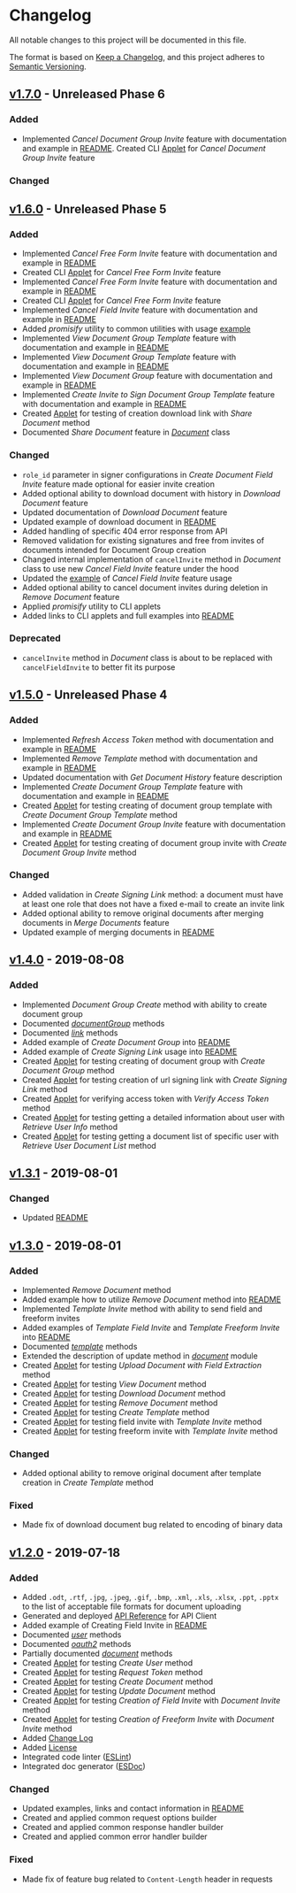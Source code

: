 # Changelog

All notable changes to this project will be documented in this file.

The format is based on [Keep a Changelog](https://keepachangelog.com/en/1.0.0/),
and this project adheres to [Semantic Versioning](https://semver.org/spec/v2.0.0.html).

## [v1.7.0] - Unreleased Phase 6

### Added
- Implemented *Cancel Document Group Invite* feature with documentation and example in [README](https://github.com/signnow/SignNowNodeSDK/blob/master/README.md#cancel-document-group-invite).
Created CLI [Applet](https://github.com/signnow/SignNowNodeSDK/blob/master/bin/cancel-documentgroup-invite.js) for *Cancel Document Group Invite* feature

### Changed

## [v1.6.0] - Unreleased Phase 5

### Added
- Implemented *Cancel Free Form Invite* feature with documentation and example in [README](https://github.com/signnow/SignNowNodeSDK/blob/master/README.md#cancel-freeform-invite)
- Created CLI [Applet](https://github.com/signnow/SignNowNodeSDK/blob/master/bin/cancel-freeform-invite.js) for *Cancel Free Form Invite* feature
- Implemented *Cancel Free Form Invite* feature with documentation and example in [README](https://github.com/signnow/SignNowNodeSDK/blob/master/README.md#cancel-freeform-invite)
- Created CLI [Applet](https://github.com/signnow/SignNowNodeSDK/blob/master/bin/cancel-freeform-invite.js) for *Cancel Free Form Invite* feature
- Implemented *Cancel Field Invite* feature with documentation and example in [README](https://github.com/signnow/SignNowNodeSDK/blob/master/README.md#cancel-field-invite)
- Added *promisify* utility to common utilities with usage [example](https://github.com/signnow/SignNowNodeSDK/blob/master/README.md#promisify)
- Implemented *View Document Group Template* feature with documentation and example in [README](https://github.com/signnow/SignNowNodeSDK/blob/master/README.md#view-documentgroup-template)
- Implemented *View Document Group Template* feature with documentation and example in [README](https://github.com/signnow/SignNowNodeSDK/blob/master/README.md#view-documentgroup-template)
- Implemented *View Document Group* feature with documentation and example in [README](https://github.com/signnow/SignNowNodeSDK/blob/master/README.md#view-document-group)
- Implemented *Create Invite to Sign Document Group Template* feature with documentation and example in [README](https://github.com/signnow/SignNowNodeSDK/blob/master/README.md#invite-documentgroup-template)
- Created [Applet](https://github.com/signnow/SignNowNodeSDK/blob/master/bin/share-document.js) for testing of creation download link with *Share Document* method
- Documented *Share Document* feature in [*Document*](https://signnow.github.io/SignNowNodeSDK/class/lib/document.js~Document.html) class

### Changed

- `role_id` parameter in signer configurations in *Create Document Field Invite* feature made optional for easier invite creation
- Added optional ability to download document with history in *Download Document* feature
- Updated documentation of *Download Document* feature
- Updated example of download document in [README](https://github.com/signnow/SignNowNodeSDK/blob/master/README.md#download-document)
- Added handling of specific 404 error response from API
- Removed validation for existing signatures and free from invites of documents intended for Document Group creation
- Changed internal implementation of `cancelInvite` method in *Document* class to use new *Cancel Field Invite* feature under the hood
- Updated the [example](https://github.com/signnow/SignNowNodeSDK/blob/master/README.md#cancel-field-invite) of *Cancel Field Invite* feature usage
- Added optional ability to cancel document invites during deletion in *Remove Document* feature
- Applied *promisify* utility to CLI applets
- Added links to CLI applets and full examples into [README](https://github.com/signnow/SignNowNodeSDK/blob/master/README.md)

### Deprecated

- `cancelInvite` method in *Document* class is about to be replaced with `cancelFieldInvite` to better fit its purpose

## [v1.5.0] - Unreleased Phase 4

### Added

- Implemented *Refresh Access Token* method with documentation and example in [README](https://github.com/signnow/SignNowNodeSDK/blob/master/README.md#refresh-token)
- Implemented *Remove Template* method with documentation and example in [README](https://github.com/signnow/SignNowNodeSDK/blob/master/README.md#remove-template)
- Updated documentation with *Get Document History* feature description
- Implemented *Create Document Group Template* feature with documentation and example in [README](https://github.com/signnow/SignNowNodeSDK/blob/master/README.md#create-document-group-template)
- Created [Applet](https://github.com/signnow/SignNowNodeSDK/blob/master/bin/create-document-group-template.js) for testing creating of document group template with *Create Document Group Template* method
- Implemented *Create Document Group Invite* feature with documentation and example in [README](https://github.com/signnow/SignNowNodeSDK/blob/master/README.md#document-group-invite)
- Created [Applet](https://github.com/signnow/SignNowNodeSDK/blob/master/bin/document-group-invite.js) for testing creating of document group invite with *Create Document Group Invite* method

### Changed

- Added validation in *Create Signing Link* method: a document must have at least one role that does not have a fixed e-mail to create an invite link
- Added optional ability to remove original documents after merging documents in *Merge Documents* feature
- Updated example of merging documents in [README](https://github.com/signnow/SignNowNodeSDK/blob/master/README.md#merge-documents)

## [v1.4.0] - 2019-08-08

### Added

- Implemented *Document Group Create* method with ability to create document group
- Documented [*documentGroup*](https://signnow.github.io/SignNowNodeSDK/class/lib/documentGroup.js~DocumentGroup.html) methods
- Documented [*link*](https://signnow.github.io/SignNowNodeSDK/class/lib/link.js~Link.html) methods
- Added example of *Create Document Group* into [README](https://github.com/signnow/SignNowNodeSDK/blob/master/README.md#create-document-group)
- Added example of *Create Signing Link* usage into [README](https://github.com/signnow/SignNowNodeSDK/blob/master/README.md#create-signing-link)
- Created [Applet](https://github.com/signnow/SignNowNodeSDK/blob/master/bin/create-document-group.js) for testing creating of document group with *Create Document Group* method
- Created [Applet](https://github.com/signnow/SignNowNodeSDK/blob/master/bin/create-signing-link.js) for testing creation of url signing link with *Create Signing Link* method
- Created [Applet](https://github.com/signnow/SignNowNodeSDK/blob/master/bin/verify-access-token.js) for verifying access token with *Verify Access Token* method
- Created [Applet](https://github.com/signnow/SignNowNodeSDK/blob/master/bin/user-info.js) for testing getting a detailed information about user with *Retrieve User Info* method
- Created [Applet](https://github.com/signnow/SignNowNodeSDK/blob/master/bin/document-list.js) for testing getting a document list of specific user with *Retrieve User Document List* method

## [v1.3.1] - 2019-08-01

### Changed

- Updated [README](https://github.com/signnow/SignNowNodeSDK/blob/master/README.md)

## [v1.3.0] - 2019-08-01

### Added

- Implemented *Remove Document* method
- Added example how to utilize *Remove Document* method into [README](https://github.com/signnow/SignNowNodeSDK/blob/master/README.md#remove-document)
- Implemented *Template Invite* method with ability to send field and freeform invites
- Added examples of *Template Field Invite* and *Template Freeform Invite* into [README](https://github.com/signnow/SignNowNodeSDK/blob/master/README.md#template-field-invite)
- Documented [*template*](https://signnow.github.io/SignNowNodeSDK/class/lib/template.js~Template.html) methods
- Extended the description of update method in [*document*](https://signnow.github.io/SignNowNodeSDK/class/lib/document.js~Document.html) module
- Created [Applet](https://github.com/signnow/SignNowNodeSDK/blob/master/bin/extract-fields.js) for testing *Upload Document with Field Extraction* method
- Created [Applet](https://github.com/signnow/SignNowNodeSDK/blob/master/bin/view-document.js) for testing *View Document* method
- Created [Applet](https://github.com/signnow/SignNowNodeSDK/blob/master/bin/download-document.js) for testing *Download Document* method
- Created [Applet](https://github.com/signnow/SignNowNodeSDK/blob/master/bin/remove-document.js) for testing *Remove Document* method
- Created [Applet](https://github.com/signnow/SignNowNodeSDK/blob/master/bin/create-template.js) for testing *Create Template* method
- Created [Applet](https://github.com/signnow/SignNowNodeSDK/blob/master/bin/template-field-invite.js) for testing field invite with *Template Invite* method
- Created [Applet](https://github.com/signnow/SignNowNodeSDK/blob/master/bin/template-freeform-invite.js) for testing freeform invite with *Template Invite* method

### Changed

- Added optional ability to remove original document after template creation in *Create Template* method

### Fixed

- Made fix of download document bug related to encoding of binary data

## [v1.2.0] - 2019-07-18

### Added

- Added `.odt`, `.rtf`, `.jpg`, `.jpeg`, `.gif`, `.bmp`, `.xml`, `.xls`, `.xlsx`, `.ppt`, `.pptx` to the list of acceptable file formats for document uploading
- Generated and deployed [API Reference](https://signnow.github.io/SignNowNodeSDK/) for API Client
- Added example of Creating Field Invite in [README](https://github.com/signnow/SignNowNodeSDK/blob/master/README.md)
- Documented [*user*](https://signnow.github.io/SignNowNodeSDK/class/lib/user.js~User.html) methods
- Documented [*oauth2*](https://signnow.github.io/SignNowNodeSDK/class/lib/oauth2.js~OAuth2.html) methods
- Partially documented [*document*](https://signnow.github.io/SignNowNodeSDK/class/lib/document.js~Document.html) methods
- Created [Applet](https://github.com/signnow/SignNowNodeSDK/blob/master/bin/create-user.js) for testing *Create User* method
- Created [Applet](https://github.com/signnow/SignNowNodeSDK/blob/master/bin/get-access-token.js) for testing *Request Token* method
- Created [Applet](https://github.com/signnow/SignNowNodeSDK/blob/master/bin/create-document.js) for testing *Create Document* method
- Created [Applet](https://github.com/signnow/SignNowNodeSDK/blob/master/bin/update-document.js) for testing *Update Document* method
- Created [Applet](https://github.com/signnow/SignNowNodeSDK/blob/master/bin/create-field-invite.js) for testing *Creation of Field Invite* with *Document Invite* method
- Created [Applet](https://github.com/signnow/SignNowNodeSDK/blob/master/bin/create-freeform-invite.js) for testing *Creation of Freeform Invite* with *Document Invite* method
- Added [Change Log](https://github.com/signnow/SignNowNodeSDK/blob/master/CHANGELOG.md)
- Added [License](https://github.com/signnow/SignNowNodeSDK/blob/master/LICENSE.md)
- Integrated code linter ([ESLint](https://eslint.org/))
- Integrated doc generator ([ESDoc](https://esdoc.org/))

### Changed

- Updated examples, links and contact information in [README](https://github.com/signnow/SignNowNodeSDK/blob/master/README.md)
- Created and applied common request options builder
- Created and applied common response handler builder
- Created and applied common error handler builder

### Fixed

- Made fix of feature bug related to `Content-Length` header in requests

[v1.7.0]: https://github.com/signnow/SignNowNodeSDK/compare/v1.6.0...HEAD
[v1.6.0]: https://github.com/signnow/SignNowNodeSDK/compare/v1.5.0...v1.6.0
[v1.5.0]: https://github.com/signnow/SignNowNodeSDK/compare/v1.4.0...v1.5.0
[v1.4.0]: https://github.com/signnow/SignNowNodeSDK/compare/v1.3.1...v1.4.0
[v1.3.1]: https://github.com/signnow/SignNowNodeSDK/compare/v1.3.0...v1.3.1
[v1.3.0]: https://github.com/signnow/SignNowNodeSDK/compare/v1.2.0...v1.3.0
[v1.2.0]: https://github.com/signnow/SignNowNodeSDK/compare/v1.1.4...v1.2.0
